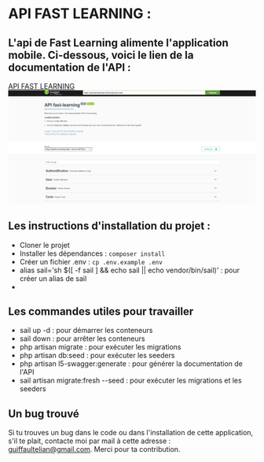 # API FAST LEARNING :

## L'api de Fast Learning alimente l'application mobile. Ci-dessous, voici le lien de la documentation de l'API :
<a href="https://api-fast-learning.fr/api/documentation" target="_blank">API FAST LEARNING</a>
![](public/screenSwaggerApi.jpg)

## Les instructions d'installation du projet :
- Cloner le projet
- Installer les dépendances : `composer install`
- Créer un fichier .env : `cp .env.example .env`
-  alias sail='sh $([ -f sail ] && echo sail || echo vendor/bin/sail)' : pour créer un alias de sail
- 

## Les commandes utiles pour travailler 
- sail up -d : pour démarrer les conteneurs
- sail down : pour arrêter les conteneurs
- php artisan migrate : pour exécuter les migrations
- php artisan db:seed : pour exécuter les seeders
- php artisan l5-swagger:generate : pour générer la documentation de l'API
- sail artisan migrate:fresh --seed : pour exécuter les migrations et les seeders

## Un bug trouvé
Si tu trouves un bug dans le code ou dans l'installation de cette application, s'il te plait, contacte moi par mail à cette adresse : guiffaultelian@gmail.com. Merci pour ta contribution.
